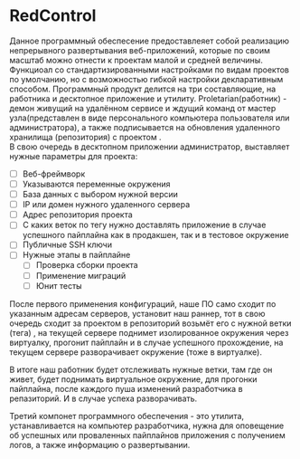 # RedControl

Данное программный обеспесение предоставлеяет собой реализацию непрерывного развертывания веб-приложений, которые по своим масштаб можно отнести к проектам малой и средней величины.  
Функциоал со стандартизированными настройками по видам проектов по умолчанию, но с возможностью гибкой настройки декларативным способом.  Программный продукт делится на три составляющие, на работника и десктопное приложение и утилиту. Proletarian(работник) - демон живущий на удалённом сервисе и ждущий команд от мастер узла(представлен в виде персонального компьютера пользователя или администратора), а также подписывается на обновления удаленного хранилища (репозитория) с проектом .  
В свою очередь в десктопном приложении администратор, выставляет нужные параметры для проекта:
- [ ] Веб-фреймворк
- [ ] Указываются переменные окружения
- [ ] База данных  с выбором нужной версии
- [ ] IP или домен нужного удаленного сервера
- [ ] Адрес репозитория проекта
- [ ] С каких веток по тегу нужно доставлять приложение в случае успешного пайплайна как в продакшен, так и в тестовое окружение
- [ ] Публичные SSH ключи
- [ ] Нужные этапы в пайплайне
    - [ ] Проверка сборки проекта
    - [ ] Применение миграций
    - [ ] Юнит тесты 
  
После первого применения конфигураций, наше ПО само сходит по указанным адресам серверов, установит наш раннер, тот в свою очередь сходит за проектом в репозиторий возьмёт его с нужной ветки (тега) , на текущей сервере поднимет изолированное окружения через виртуалку, прогонит пайплайн и в случае успешного прохождение, на текущем сервере разворачивает окружение (тоже в виртуалке).

В итоге наш работник будет отслеживать нужные ветки, там где он живет, будет поднимать виртуальное окружение, для прогонки пайплайна, после каждого пуша изменений разработчика в репазиторий. И в случае успеха разворачивать. 

Третий компонет программного обеспечения - это утилита, устанавливается на компьютер разработчика, нужна для оповещение об успешных или проваленных пайплайнов приложения с получением логов, а также информацию о развертывании.
